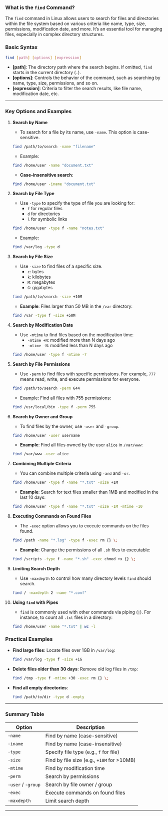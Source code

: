 ### What is the `find` Command?

The `find` command in Linux allows users to search for files and directories within the file system based on various criteria like name, type, size, permissions, modification date, and more. It’s an essential tool for managing files, especially in complex directory structures.

### Basic Syntax

```bash
find [path] [options] [expression]
```

- **[path]**: The directory path where the search begins. If omitted, `find` starts in the current directory (`.`).
- **[options]**: Controls the behavior of the command, such as searching by name, type, size, permissions, and so on.
- **[expression]**: Criteria to filter the search results, like file name, modification date, etc.

---

### Key Options and Examples

1. **Search by Name**

   - To search for a file by its name, use `-name`. This option is case-sensitive.

   ```bash
   find /path/to/search -name "filename"
   ```

   - Example:

   ```bash
   find /home/user -name "document.txt"
   ```

   - **Case-insensitive search**:

   ```bash
   find /home/user -iname "document.txt"
   ```

2. **Search by File Type**

   - Use `-type` to specify the type of file you are looking for:
     - `f` for regular files
     - `d` for directories
     - `l` for symbolic links

   ```bash
   find /home/user -type f -name "notes.txt"
   ```

   - Example:

   ```bash
   find /var/log -type d
   ```

3. **Search by File Size**

   - Use `-size` to find files of a specific size.
     - `c`: bytes
     - `k`: kilobytes
     - `M`: megabytes
     - `G`: gigabytes

   ```bash
   find /path/to/search -size +10M
   ```

   - **Example**: Files larger than 50 MB in the `/var` directory:

   ```bash
   find /var -type f -size +50M
   ```

4. **Search by Modification Date**

   - Use `-mtime` to find files based on the modification time:
     - `-mtime +N`: modified more than N days ago
     - `-mtime -N`: modified less than N days ago

   ```bash
   find /home/user -type f -mtime -7
   ```

5. **Search by File Permissions**

   - Use `-perm` to find files with specific permissions. For example, `777` means read, write, and execute permissions for everyone.

   ```bash
   find /path/to/search -perm 644
   ```

   - Example: Find all files with 755 permissions:

   ```bash
   find /usr/local/bin -type f -perm 755
   ```

6. **Search by Owner and Group**

   - To find files by the owner, use `-user` and `-group`.

   ```bash
   find /home/user -user username
   ```

   - **Example**: Find all files owned by the user `alice` in `/var/www`:

   ```bash
   find /var/www -user alice
   ```

7. **Combining Multiple Criteria**

   - You can combine multiple criteria using `-and` and `-or`.

   ```bash
   find /home/user -type f -name "*.txt" -size +1M
   ```

   - **Example**: Search for text files smaller than 1MB and modified in the last 10 days:

   ```bash
   find /home/user -type f -name "*.txt" -size -1M -mtime -10
   ```

8. **Executing Commands on Found Files**

   - The `-exec` option allows you to execute commands on the files found.

   ```bash
   find /path -name "*.log" -type f -exec rm {} \;
   ```

   - **Example**: Change the permissions of all `.sh` files to executable:

   ```bash
   find /scripts -type f -name "*.sh" -exec chmod +x {} \;
   ```

9. **Limiting Search Depth**

   - Use `-maxdepth` to control how many directory levels `find` should search.

   ```bash
   find / -maxdepth 2 -name "*.conf"
   ```

10. **Using `find` with Pipes**

    - `find` is commonly used with other commands via piping (`|`). For instance, to count all `.txt` files in a directory:

    ```bash
    find /home/user -name "*.txt" | wc -l
    ```

### Practical Examples

- **Find large files**: Locate files over 1GB in `/var/log`:

  ```bash
  find /var/log -type f -size +1G
  ```

- **Delete files older than 30 days**: Remove old log files in `/tmp`:

  ```bash
  find /tmp -type f -mtime +30 -exec rm {} \;
  ```

- **Find all empty directories**:

  ```bash
  find /path/to/dir -type d -empty
  ```

---

### Summary Table

| Option           | Description                                   |
|------------------|-----------------------------------------------|
| `-name`          | Find by name (case-sensitive)                |
| `-iname`         | Find by name (case-insensitive)              |
| `-type`          | Specify file type (e.g., `f` for file)       |
| `-size`          | Find by file size (e.g., `+10M` for >10MB)   |
| `-mtime`         | Find by modification time                    |
| `-perm`          | Search by permissions                        |
| `-user` / `-group` | Search by file owner / group              |
| `-exec`          | Execute commands on found files              |
| `-maxdepth`      | Limit search depth                           |

---

